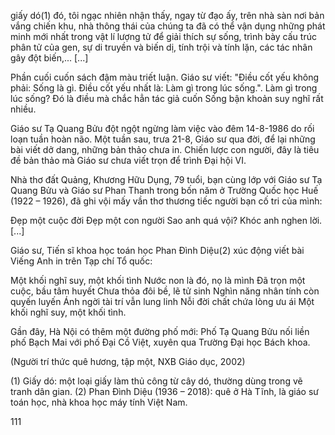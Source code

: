 giấy dó(1) đó, tôi ngạc nhiên nhận thấy, ngay từ đạo ấy, trên nhà sàn nơi bản vắng chiến khu, nhà thông thái của chúng ta đã có thể vận dụng những phát minh mới nhất trong vật lí lượng tử để giải thích sự sống, trình bày cấu trúc phân tử của gen, sự di truyền và biến dị, tính trội và tính lặn, các tác nhân gây đột biến,... [...]

Phần cuối cuốn sách đậm màu triết luận. Giáo sư viết: "Điều cốt yếu không phải: Sống là gì. Điều cốt yếu nhất là: Làm gì trong lúc sống.". Làm gì trong lúc sống? Đó là điều mà chắc hẳn tác giả cuốn Sống bận khoản suy nghĩ rất nhiều.

Giáo sư Tạ Quang Bửu đột ngột ngừng làm việc vào đêm 14-8-1986 do rối loạn tuần hoàn não. Một tuần sau, trưa 21-8, Giáo sư qua đời, để lại những bài viết dở dang, những bản thảo chưa in. Chiến lược con người, đây là tiêu đề bản thảo mà Giáo sư chưa viết trọn để trình Đại hội VI.

Nhà thơ đất Quảng, Khương Hữu Dụng, 79 tuổi, bạn cùng lớp với Giáo sư Tạ Quang Bửu và Giáo sư Phan Thanh trong bốn năm ở Trường Quốc học Huế (1922 – 1926), đã ghi vội mấy vần thơ thương tiếc người bạn cố tri của mình:

Đẹp một cuộc đời
Đẹp một con người
Sao anh quá vội?
Khóc anh nghen lời. [...]

Giáo sư, Tiến sĩ khoa học toán học Phan Đình Diệu(2) xúc động viết bài Viếng Anh in trên Tạp chí Tổ quốc:

Một khối nghĩ suy, một khối tình
Nước non là đó, nọ là mình
Đã trọn một cuộc, bầu tâm huyết
Chưa thỏa đôi bề, lẽ tử sinh
Nghìn năng nhân tính còn quyến luyến
Ánh ngời tài trí vẫn lung linh
Nỗi đời chất chứa lòng ưu ái
Một khối nghĩ suy, một khối tình.

Gần đây, Hà Nội có thêm một đường phố mới: Phố Tạ Quang Bửu nối liền phố Bạch Mai với phố Đại Cồ Việt, xuyên qua Trường Đại học Bách khoa.

(Người trí thức quê hương, tập một, NXB Giáo dục, 2002)

(1) Giấy dó: một loại giấy làm thủ công từ cây dó, thường dùng trong vẽ tranh dân gian.
(2) Phan Đình Diệu (1936 – 2018): quê ở Hà Tĩnh, là giáo sư toán học, nhà khoa học máy tính Việt Nam.

111